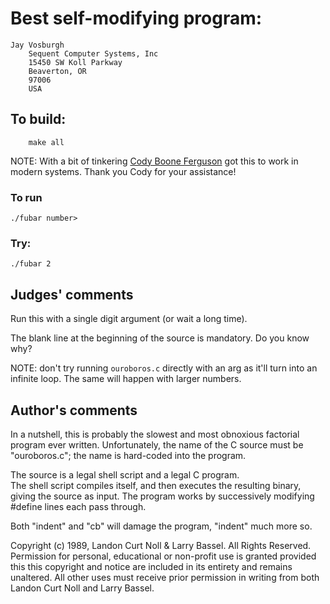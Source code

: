 # Best self-modifying program:

	Jay Vosburgh
        Sequent Computer Systems, Inc
        15450 SW Koll Parkway
        Beaverton, OR
        97006
        USA

## To build:

        make all

NOTE: With a bit of tinkering [Cody Boone
Ferguson](/winners.html#Cody_Boone_Ferguson) got this to work in modern systems. Thank you Cody for
your assistance!


### To run

	./fubar number>

### Try:

	./fubar 2


## Judges' comments

Run this with a single digit argument (or wait a long time).

The blank line at the beginning of the source is mandatory.
Do you know why?

NOTE: don't try running `ouroboros.c` directly with an arg as it'll turn into an
infinite loop. The same will happen with larger numbers.

## Author's comments

In a nutshell, this is probably the slowest and most
obnoxious factorial program ever written.  Unfortunately, 
the name of the C source must be "ouroboros.c"; the name is 
hard-coded into the program.  

The source is a legal shell script and a legal C program.  
The shell script compiles itself, and then executes the
resulting binary, giving the source as input.  The program 
works by successively modifying #define lines each pass through.

Both "indent" and "cb" will damage the program, "indent" 
much more so.

Copyright (c) 1989, Landon Curt Noll & Larry Bassel.
All Rights Reserved.  Permission for personal, educational or non-profit use is
granted provided this this copyright and notice are included in its entirety
and remains unaltered.  All other uses must receive prior permission in writing
from both Landon Curt Noll and Larry Bassel.
